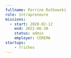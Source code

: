 ```yaml
---
fullname: Perrine Rutkowski
role: Intrapreneure
missions:
  - start: 2020-02-12
    end: 2022-06-30
    status: admin
    employer: CEREMA
startups:
    - friches
---
```

